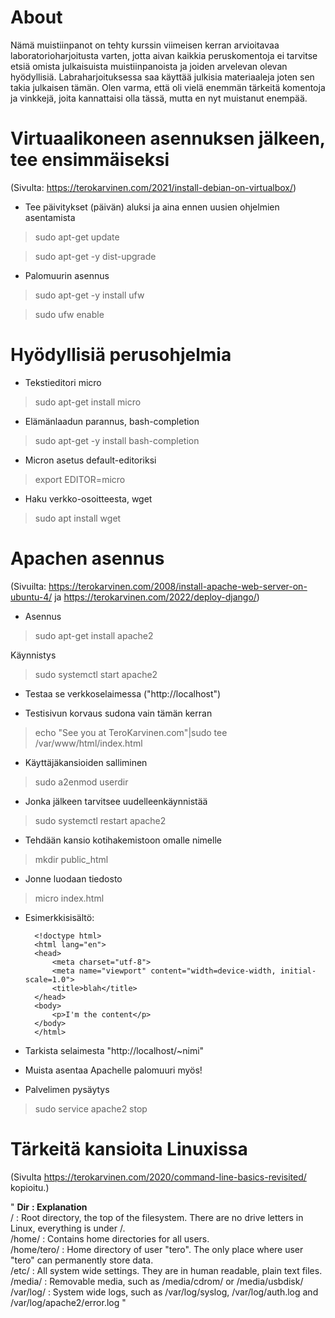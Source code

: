 # About

Nämä muistiinpanot on tehty kurssin viimeisen kerran arvioitavaa laboratorioharjoitusta varten, jotta aivan kaikkia peruskomentoja ei tarvitse etsiä omista julkaisuista muistiinpanoista ja joiden arvelevan olevan hyödyllisiä. Labraharjoituksessa saa käyttää julkisia materiaaleja joten sen takia julkaisen tämän. Olen varma, että oli vielä enemmän tärkeitä komentoja ja vinkkejä, joita kannattaisi olla tässä, mutta en nyt muistanut enempää.

# Virtuaalikoneen asennuksen jälkeen, tee ensimmäiseksi

(Sivulta: https://terokarvinen.com/2021/install-debian-on-virtualbox/)

* Tee päivitykset (päivän) aluksi ja aina ennen uusien ohjelmien asentamista

> sudo apt-get update

> sudo apt-get -y dist-upgrade

* Palomuurin asennus

> sudo apt-get -y install ufw

> sudo ufw enable

# Hyödyllisiä perusohjelmia

* Tekstieditori micro

> sudo apt-get install micro

* Elämänlaadun parannus, bash-completion

> sudo apt-get -y install bash-completion

* Micron asetus default-editoriksi

> export EDITOR=micro

* Haku verkko-osoitteesta, wget

> sudo apt install wget

# Apachen asennus

(Sivuilta: https://terokarvinen.com/2008/install-apache-web-server-on-ubuntu-4/ ja https://terokarvinen.com/2022/deploy-django/)

* Asennus

> sudo apt-get install apache2

Käynnistys

> sudo systemctl start apache2

* Testaa se verkkoselaimessa ("http://localhost")

* Testisivun korvaus sudona vain tämän kerran

> echo "See you at TeroKarvinen.com"|sudo tee /var/www/html/index.html

* Käyttäjäkansioiden salliminen

> sudo a2enmod userdir

* Jonka jälkeen tarvitsee uudelleenkäynnistää

> sudo systemctl restart apache2

* Tehdään kansio kotihakemistoon omalle nimelle

> mkdir public_html

* Jonne luodaan tiedosto

> micro index.html

* Esimerkkisisältö:

        <!doctype html>
        <html lang="en">
        <head>
            <meta charset="utf-8">
            <meta name="viewport" content="width=device-width, initial-scale=1.0">
            <title>blah</title>
        </head>
        <body>
            <p>I'm the content</p>
        </body>
        </html>

* Tarkista selaimesta "http://localhost/~nimi"

* Muista asentaa Apachelle palomuuri myös!

* Palvelimen pysäytys

> sudo service apache2 stop

# Tärkeitä kansioita Linuxissa

(Sivulta https://terokarvinen.com/2020/command-line-basics-revisited/ kopioitu.)

"
    **Dir**  	    **: Explanation** <br>
    / 	        : Root directory, the top of the filesystem. There are no drive letters in Linux, everything is under /.<br>
    /home/ 	    : Contains home directories for all users.<br>
    /home/tero/ : Home directory of user "tero". The only place where user "tero" can permanently store data.<br>
    /etc/ 	    : All system wide settings. They are in human readable, plain text files.<br>
    /media/ 	: Removable media, such as /media/cdrom/ or /media/usbdisk/<br>
    /var/log/ 	: System wide logs, such as /var/log/syslog, /var/log/auth.log and /var/log/apache2/error.log
"
